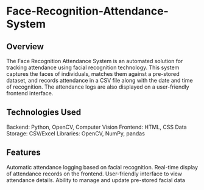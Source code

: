 # Face-Recognition-Attendance-System

<h2>Overview</h2>
The Face Recognition Attendance System is an automated solution for tracking attendance using facial recognition technology. This system captures the faces of individuals, matches them against a pre-stored dataset, and records attendance in a CSV file along with the date and time of recognition. The attendance logs are also displayed on a user-friendly frontend interface.

<h2>Technologies Used</h2>
Backend: Python, OpenCV, Computer Vision
Frontend: HTML, CSS
Data Storage: CSV/Excel
Libraries: OpenCV, NumPy, pandas

<h2>Features</h2>
Automatic attendance logging based on facial recognition.
Real-time display of attendance records on the frontend.
User-friendly interface to view attendance details.
Ability to manage and update pre-stored facial data

